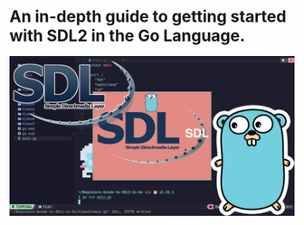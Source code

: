 # An in-depth guide to getting started with SDL2 in the Go Language.

![Screenshot](screenshot.png)
